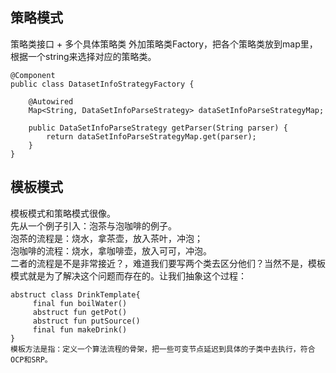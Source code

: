 ## 策略模式
策略类接口 + 多个具体策略类
外加策略类Factory，把各个策略类放到map里，根据一个string来选择对应的策略类。

    @Component
    public class DatasetInfoStrategyFactory {

        @Autowired
        Map<String, DataSetInfoParseStrategy> dataSetInfoParseStrategyMap;

        public DataSetInfoParseStrategy getParser(String parser) {
            return dataSetInfoParseStrategyMap.get(parser);
        }
    }

## 模板模式
模板模式和策略模式很像。</br>
先从一个例子引入：泡茶与泡咖啡的例子。</br>
泡茶的流程是：烧水，拿茶壶，放入茶叶，冲泡；</br>
泡咖啡的流程：烧水，拿咖啡壶，放入可可，冲泡。</br>
二者的流程是不是非常接近？，难道我们要写两个类去区分他们？当然不是，模板模式就是为了解决这个问题而存在的。让我们抽象这个过程：
     
     
    abstruct class DrinkTemplate{
         final fun boilWater()
         abstruct fun getPot()
         abstruct fun putSource()
         final fun makeDrink()
    }
    模板方法是指：定义一个算法流程的骨架，把一些可变节点延迟到具体的子类中去执行，符合OCP和SRP。
